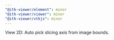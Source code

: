 ```yaml
---
"@itk-viewer/element": minor
"@itk-viewer/viewer": minor
"@itk-viewer/vtkjs": minor
---
```


View 2D: Auto pick slicing axis from image bounds.
